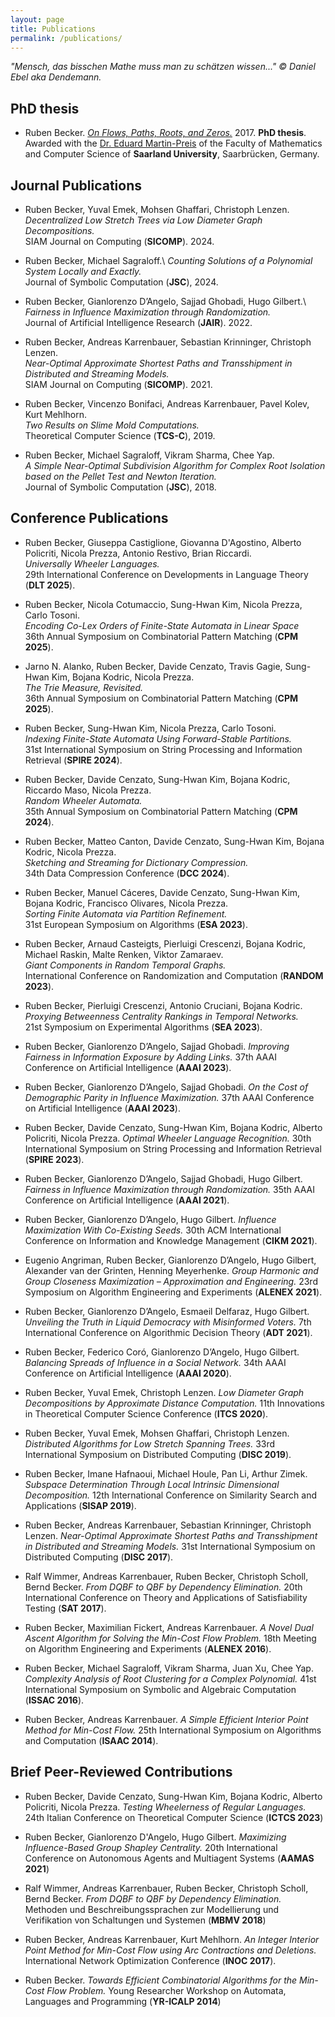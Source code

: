 ```yaml
---
layout: page
title: Publications
permalink: /publications/
---
```


*"Mensch, das bisschen Mathe muss man zu schätzen wissen..." &copy; Daniel Ebel aka Dendemann.*

## PhD thesis

* Ruben Becker. *[On Flows, Paths, Roots, and Zeros.](https://publikationen.sulb.uni-saarland.de/bitstream/20.500.11880/27162/1/thesis_revised.pdf)* 2017. **PhD thesis**. Awarded with the [Dr. Eduard Martin-Preis](https://www.unigesellschaft-saarland.de/eduard-martin-preis/preistraeger-2018-2019) of the Faculty of Mathematics and Computer Science of **Saarland University**, Saarbrücken, Germany.


## Journal Publications

* Ruben Becker, Yuval Emek, Mohsen Ghaffari, Christoph Lenzen.\
*Decentralized Low Stretch Trees via Low Diameter Graph Decompositions.*\
SIAM Journal on Computing (**SICOMP**). 2024.

* Ruben Becker, Michael Sagraloff.\ 
*Counting Solutions of a Polynomial System Locally and Exactly.*\
Journal of Symbolic Computation (**JSC**), 2024.

* Ruben Becker, Gianlorenzo D’Angelo, Sajjad Ghobadi, Hugo Gilbert.\ 
*Fairness in Influence Maximization through Randomization.*\
Journal of Artificial Intelligence Research (**JAIR**). 2022.

* Ruben Becker, Andreas Karrenbauer, Sebastian Krinninger, Christoph Lenzen.\
*Near-Optimal Approximate Shortest Paths and Transshipment in Distributed and Streaming Models.*\
SIAM Journal on Computing (**SICOMP**). 2021.

* Ruben Becker, Vincenzo Bonifaci, Andreas Karrenbauer, Pavel Kolev, Kurt Mehlhorn.\
*Two Results on Slime Mold Computations.*\
Theoretical Computer Science (**TCS-C**), 2019.

* Ruben Becker, Michael Sagraloff, Vikram Sharma, Chee Yap.\
*A Simple Near-Optimal Subdivision Algorithm for Complex Root Isolation based on the Pellet Test and Newton Iteration.*\
Journal of Symbolic Computation (**JSC**), 2018.


## Conference Publications

* Ruben Becker, Giuseppa Castiglione, Giovanna D'Agostino, Alberto Policriti, Nicola Prezza, Antonio Restivo, Brian Riccardi.\
*Universally Wheeler Languages.*\
29th International Conference on Developments in Language Theory (**DLT 2025**).

* Ruben Becker, Nicola Cotumaccio, Sung-Hwan Kim, Nicola Prezza, Carlo Tosoni.\
*Encoding Co-Lex Orders of Finite-State Automata in Linear Space*\
36th Annual Symposium on Combinatorial Pattern Matching (**CPM 2025**).

* Jarno N. Alanko, Ruben Becker, Davide Cenzato, Travis Gagie, Sung-Hwan Kim, Bojana Kodric, Nicola Prezza.\
*The Trie Measure, Revisited.*\
36th Annual Symposium on Combinatorial Pattern Matching (**CPM 2025**).

* Ruben Becker, Sung-Hwan Kim, Nicola Prezza, Carlo Tosoni.\
*Indexing Finite-State Automata Using Forward-Stable Partitions.*\
31st International Symposium on String Processing and Information Retrieval (**SPIRE 2024**).

* Ruben Becker, Davide Cenzato, Sung-Hwan Kim, Bojana Kodric, Riccardo Maso, Nicola Prezza.\
*Random Wheeler Automata.*\
35th Annual Symposium on Combinatorial Pattern Matching (**CPM 2024**).

* Ruben Becker, Matteo Canton, Davide Cenzato, Sung-Hwan Kim, Bojana Kodric, Nicola Prezza.\
*Sketching and Streaming for Dictionary Compression.*\
34th Data Compression Conference (**DCC 2024**).

* Ruben Becker, Manuel Cáceres, Davide Cenzato, Sung-Hwan Kim, Bojana Kodric, Francisco Olivares, Nicola Prezza.\
*Sorting Finite Automata via Partition Refinement.*\
31st European Symposium on Algorithms (**ESA 2023**).

* Ruben Becker, Arnaud Casteigts, Pierluigi Crescenzi, Bojana Kodric, Michael Raskin, Malte Renken, Viktor Zamaraev.\
*Giant Components in Random Temporal Graphs.*\
International Conference on Randomization and Computation (**RANDOM 2023**).

* Ruben Becker, Pierluigi Crescenzi, Antonio Cruciani, Bojana Kodric.\
*Proxying Betweenness Centrality Rankings in Temporal Networks.*\
21st Symposium on Experimental Algorithms (**SEA 2023**).

* Ruben Becker, Gianlorenzo D’Angelo, Sajjad Ghobadi. *Improving Fairness in Information Exposure by Adding Links.*
37th AAAI Conference on Artificial Intelligence (**AAAI 2023**).

* Ruben Becker, Gianlorenzo D’Angelo, Sajjad Ghobadi. 
*On the Cost of Demographic Parity in Influence Maximization.*
37th AAAI Conference on Artificial Intelligence (**AAAI 2023**).

* Ruben Becker, Davide Cenzato, Sung-Hwan Kim, Bojana Kodric, Alberto Policriti, Nicola Prezza. 
*Optimal Wheeler Language Recognition.* 
30th International Symposium on String Processing and Information Retrieval (**SPIRE 2023**).

* Ruben Becker, Gianlorenzo D’Angelo, Sajjad Ghobadi, Hugo Gilbert. *Fairness in Influence Maximization through Randomization.* 35th AAAI Conference on Artificial Intelligence (**AAAI 2021**).

* Ruben Becker, Gianlorenzo D’Angelo, Hugo Gilbert. *Influence Maximization With Co-Existing Seeds.*
30th ACM International Conference on Information and Knowledge Management (**CIKM 2021**).

* Eugenio Angriman, Ruben Becker, Gianlorenzo D’Angelo, Hugo Gilbert, Alexander van der Grinten, Henning Meyerhenke. *Group Harmonic and Group Closeness Maximization – Approximation and Engineering.* 23rd Symposium on Algorithm Engineering and Experiments (**ALENEX 2021**).

* Ruben Becker, Gianlorenzo D’Angelo, Esmaeil Delfaraz, Hugo Gilbert. *Unveiling the Truth in Liquid Democracy with Misinformed Voters.* 7th International Conference on Algorithmic Decision Theory (**ADT 2021**).

* Ruben Becker, Federico Coró, Gianlorenzo D’Angelo, Hugo Gilbert. *Balancing Spreads of Influence in a Social Network.* 34th AAAI Conference on Artificial Intelligence (**AAAI 2020**).

* Ruben Becker, Yuval Emek, Christoph Lenzen. *Low Diameter Graph Decompositions by Approximate Distance Computation.* 11th Innovations in Theoretical Computer Science Conference (**ITCS 2020**).

* Ruben Becker, Yuval Emek, Mohsen Ghaffari, Christoph Lenzen. *Distributed Algorithms for Low Stretch Spanning Trees.* 33rd International Symposium on Distributed Computing (**DISC 2019**).

* Ruben Becker, Imane Hafnaoui, Michael Houle, Pan Li, Arthur Zimek. *Subspace Determination Through Local Intrinsic Dimensional Decomposition.* 12th International Conference on Similarity Search and Applications (**SISAP 2019**).

* Ruben Becker, Andreas Karrenbauer, Sebastian Krinninger, Christoph Lenzen. *Near-Optimal Approximate Shortest Paths and Transshipment in Distributed and Streaming Models.*
31st International Symposium on Distributed Computing (**DISC 2017**).

* Ralf Wimmer, Andreas Karrenbauer, Ruben Becker, Christoph Scholl, Bernd Becker. *From DQBF to QBF by Dependency Elimination.* 20th International Conference on Theory and Applications of Satisfiability Testing (**SAT 2017**).

* Ruben Becker, Maximilian Fickert, Andreas Karrenbauer. *A Novel Dual Ascent Algorithm for Solving the Min-Cost Flow Problem.* 18th Meeting on Algorithm Engineering and Experiments (**ALENEX 2016**).

* Ruben Becker, Michael Sagraloff, Vikram Sharma, Juan Xu, Chee Yap. *Complexity Analysis of Root Clustering for a Complex Polynomial.* 41st International Symposium on Symbolic and Algebraic Computation (**ISSAC 2016**).

* Ruben Becker, Andreas Karrenbauer. *A Simple Efficient Interior Point Method for Min-Cost Flow.* 25th International Symposium on Algorithms and Computation (**ISAAC 2014**).

## Brief Peer-Reviewed Contributions

* Ruben Becker, Davide Cenzato, Sung-Hwan Kim, Bojana Kodric, Alberto Policriti, Nicola Prezza.
*Testing Wheelerness of Regular Languages.* 
24th Italian Conference on Theoretical Computer Science (**ICTCS 2023**)

* Ruben Becker, Gianlorenzo D'Angelo, Hugo Gilbert.
*Maximizing Influence-Based Group Shapley Centrality.* 
20th International Conference on Autonomous Agents and Multiagent Systems (**AAMAS 2021**)

* Ralf Wimmer, Andreas Karrenbauer, Ruben Becker, Christoph Scholl, Bernd Becker.
*From DQBF to QBF by Dependency Elimination.* 
Methoden und Beschreibungssprachen zur Modellierung und Verifikation von Schaltungen und Systemen (**MBMV 2018**)

* Ruben Becker, Andreas Karrenbauer, Kurt Mehlhorn.
*An Integer Interior Point Method for Min-Cost Flow using Arc Contractions and Deletions.*
International Network Optimization Conference (**INOC 2017**).

* Ruben Becker.
*Towards Efficient Combinatorial Algorithms for the Min-Cost Flow Problem.* 
Young Researcher Workshop on Automata, Languages and Programming (**YR-ICALP 2014**)
